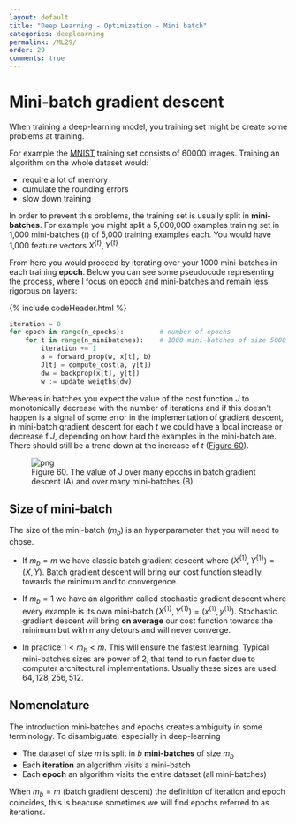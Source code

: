```yaml
---
layout: default
title: "Deep Learning - Optimization - Mini batch"
categories: deeplearning
permalink: /ML29/
order: 29
comments: true
---
```


# Mini-batch gradient descent

When training a deep-learning model, you training set might be create some problems at training.

For example the [MNIST](http://yann.lecun.com/exdb/mnist/) training set consists of 60000 images. Training an algorithm on the whole dataset would:

* require a lot of memory
* cumulate the rounding errors
* slow down training

In order to prevent this problems, the training set is usually split in **mini-batches**. For example you might split a 5,000,000 examples training set in 1,000 mini-batches ($t$) of 5,000 training examples each. You would have 1,000 feature vectors $X^{\{t\}}, Y^{\{t\}}$.

From here you would proceed by iterating over your 1000 mini-batches in each training **epoch**. Below you can see some pseudocode representing the process, where I focus on epoch and mini-batches and remain less rigorous on layers:

{% include codeHeader.html %}
```python
iteration = 0
for epoch in range(n_epochs):         # number of epochs
    for t in range(n_minibatches):    # 1000 mini-batches of size 5000 each
        iteration += 1
        a = forward_prop(w, x[t], b)
        J[t] = compute_cost(a, y[t])
        dw = backprop(x[t], y[t])
        w := update_weigths(dw)
```

Whereas in batches you expect the value of the cost function $J$ to monotonically decrease with the number of iterations and if this doesn't happen is a signal of some error in the implementation of gradient descent, in mini-batch gradient descent for each $t$ we could have a local increase or decrease f $J$, depending on how hard the examples in the mini-batch are. There should still be a trend down at the increase of $t$ (<a href="#fig:minibatchcost">Figure 60</a>).


    

<figure id="fig:minibatchcost">
    <img src="{{site.baseurl}}/pages/ML-29-DeepLearningMiniBatch_files/ML-29-DeepLearningMiniBatch_2_0.png" alt="png">
    <figcaption>Figure 60. The value of J over many epochs in batch gradient descent (A) and over many mini-batches (B)</figcaption>
</figure>

## Size of mini-batch

The size of the mini-batch ($m_b$) is an hyperparameter that you will need to chose. 

* If  $m_b=m$ we have classic batch gradient descent where $(X^{\{1\}}, Y^{\{1\}}) = (X, Y)$. Batch gradient descent will bring our cost function steadily towards the minimum and to convergence.

* If $m_b=1$ we have an algorithm called stochastic gradient descent where every example is its own mini-batch $(X^{\{1\}}, Y^{\{1\}}) = (x^{(1)}, y^{(1)})$. Stochastic gradient descent will bring **on average** our cost function towards the minimum but with many detours and will never converge.

* In practice $1 < m_b < m$. This will ensure the fastest learning. Typical mini-batches sizes are power of 2, that tend to run faster due to computer architectural implementations. Usually these sizes are used: $64, 128, 256, 512$.

## Nomenclature
The introduction mini-batches and epochs creates ambiguity in some terminology. To disambiguate, especially in deep-learning

* The dataset of size $m$ is split in $b$ **mini-batches** of size $m_b$
* Each **iteration** an algorithm visits a mini-batch
* Each **epoch** an algorithm visits the entire dataset (all mini-batches)

When $m_b=m$ (batch gradient descent) the definition of iteration and epoch coincides, this is beacuse sometimes we will find epochs referred to as iterations.
